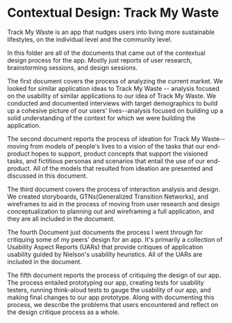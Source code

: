 # Contextual Design: Track My Waste
Track My Waste is an app that nudges users into living more sustainable lifestyles, on the individual level and the community level.

In this folder are all of the documents that came out of the contextual design process for the app. Mostly just reports of user research, brainstorming sessions, and design sessions.

The first document covers the process of analyzing the current market. We looked for similar application ideas to Track My Waste -- analysis focused on the usability of similar applications to our idea of Track My Waste. We conducted and documented interviews with target demographics to build up a cohesive picture of our users' lives--analysis focused on building up a solid understanding of the context for which we were building the application.

The second document reports the process of ideation for Track My Waste--moving from models of people's lives to a vision of the tasks that our end-product hopes to support, product concepts that support the visioned tasks, and fictitious personas and scenarios that entail the use of our end-product. All of the models that resulted from ideation are presented and discussed in this document.

The third document covers the process of interaction analysis and design. We created storyboards, GTNs(Generalized Transition Networks), and wireframes to aid in the process of moving from user research and design conceptualization to planning out and wireframing a full application, and they are all included in the document.

The fourth Document just documents the process I went through for critiquing some of my peers' design for an app. It's primarily a collection of Usability Aspect Reports (UARs) that provide critiques of application usability guided by Nielson's usability heuristics. All of the UARs are included in the document.

The fifth document reports the process of critiquing the design of our app. The process entailed prototyping our app, creating tests for usability testers, running think-aloud tests to gauge the usability of our app, and making final changes to our app prototype. Along with documenting this process, we describe the problems that users encountered and reflect on the design critique process as a whole. 
